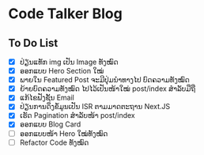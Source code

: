 # Code Talker Blog

## To Do List

- [x] ປ່ຽນແທັກ img ເປັນ Image ທັງໝົດ
- [x] ອອກແບບ Hero Section ໃໝ່
- [x] ພາຍໃນ Featured Post ຈະມີປຸ່ມນຳທາງໄປ ບົດຄວາມທັງໝົດ
- [x] ຍ້າຍບົດຄວາມທັງໝົດ ໄປໄວ້ເປັນໜ້າໃໝ່ post/index ສຳລັບມືຖື
- [x] ແກ້ໄຂຟັງຊັ້ນ Email
- [x] ປ່ຽນການດຶງຂໍ້ມູນເປັນ ISR ຕາມມາດຕະຖານ Next.JS
- [x] ເຮັດ Pagination ສຳລັບໜ້າ post/index
- [x] ອອກແບບ Blog Card
- [ ] ອອກແບບໜ້າ Hero ໃໝ່ທັງໝົດ
- [ ] Refactor Code ທັງໝົດ
